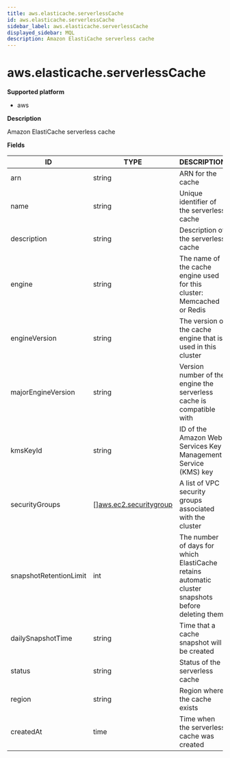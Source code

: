 ```yaml
---
title: aws.elasticache.serverlessCache
id: aws.elasticache.serverlessCache
sidebar_label: aws.elasticache.serverlessCache
displayed_sidebar: MQL
description: Amazon ElastiCache serverless cache
---
```


# aws.elasticache.serverlessCache

**Supported platform**

- aws

**Description**

Amazon ElastiCache serverless cache

**Fields**

| ID                     | TYPE                                                        | DESCRIPTION                                                                                       |
| ---------------------- | ----------------------------------------------------------- | ------------------------------------------------------------------------------------------------- |
| arn                    | string                                                      | ARN for the cache                                                                                 |
| name                   | string                                                      | Unique identifier of the serverless cache                                                         |
| description            | string                                                      | Description of the serverless cache                                                               |
| engine                 | string                                                      | The name of the cache engine used for this cluster: Memcached or Redis                            |
| engineVersion          | string                                                      | The version of the cache engine that is used in this cluster                                      |
| majorEngineVersion     | string                                                      | Version number of the engine the serverless cache is compatible with                              |
| kmsKeyId               | string                                                      | ID of the Amazon Web Services Key Management Service (KMS) key                                    |
| securityGroups         | &#91;&#93;[aws.ec2.securitygroup](aws.ec2.securitygroup.md) | A list of VPC security groups associated with the cluster                                         |
| snapshotRetentionLimit | int                                                         | The number of days for which ElastiCache retains automatic cluster snapshots before deleting them |
| dailySnapshotTime      | string                                                      | Time that a cache snapshot will be created                                                        |
| status                 | string                                                      | Status of the serverless cache                                                                    |
| region                 | string                                                      | Region where the cache exists                                                                     |
| createdAt              | time                                                        | Time when the serverless cache was created                                                        |
